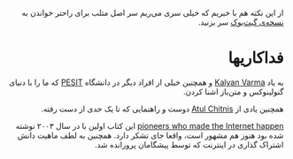 <div dir=rtl>

از این نکته هم با خبریم که خیلی سری می‌ریم سر اصل متلب برای راحتر خواندن به [نسخه‌ی گیت‌بوک](https://elias_rouhani.gitbooks.io/byte-of-python-persian/content/) سر بزنید.




# فداکاریها

به یاد [Kalyan Varma](http://www.kalyanvarma.net/) و همچنین خیلی‌ از افراد دیگر در دانشگاه  [PESIT](http://www.pes.edu/)  که ما را با دنیای گنولینوکس و متن‌باز اشنا کردن.

همچنین یادی از  [Atul Chitnis](http://www.nextbigwhat.com/atul-chitnis-obituary-297/) دوست و راهنمایی که تا یک حدی از دست رفته.

[pioneers who made the Internet happen](http://www.ibiblio.org/pioneers/index.html) این کتاب اولین با در سال ۲۰۰۳ نوشته شده بود  هنوز هم مشهور است، واقعا جای تشکر دارد. همچنین به لطف ماهیت دانش  اشتراک گذاری در اینترنت که توسط پیشگامان پرورانده شد.
